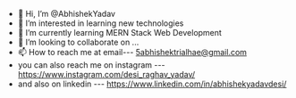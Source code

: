 - 👋 Hi, I’m @AbhishekYadav
- 👀 I’m interested in learning new technologies
- 🌱 I’m currently learning MERN Stack Web Development 
- 💞️ I’m looking to collaborate on ...
- 📫 How to reach me at email--- 5abhishektrialhae@gmail.com
- you can also reach me on instagram --- https://www.instagram.com/desi_raghav_yadav/
- and also on linkedin ---  https://www.linkedin.com/in/abhishekyadavdesi/

